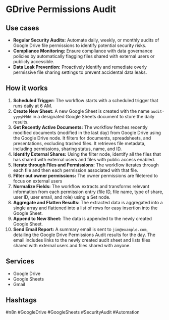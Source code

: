 # GDrive Permissions Audit

## Use cases

- **Regular Security Audits:** Automate daily, weekly, or monthly audits of Google Drive file permissions to identify potential security risks.
- **Compliance Monitoring:** Ensure compliance with data governance policies by automatically flagging files shared with external users or publicly accessible.
- **Data Leak Prevention:** Proactively identify and remediate overly permissive file sharing settings to prevent accidental data leaks.

## How it works

1.  **Scheduled Trigger:** The workflow starts with a scheduled trigger that runs daily at 6 AM.
2.  **Create New Sheet:** A new Google Sheet is created with the name `audit-yyyyMMdd` in a designated Google Sheets document to store the daily results.
3.  **Get Recently Active Documents:** The workflow fetches recently modified documents (modified in the last day) from Google Drive using the Google Drive node. It filters for documents, spreadsheets, and presentations, excluding trashed files. It retrieves file metadata, including permissions, sharing status, name, and ID.
4.  **Identify External Shares:** Using the filter node, identify all the files that has shared with external users and files with public access enabled.
5.  **Iterate through Files and Permissions:** The workflow iterates through each file and then each permission associated with that file.
6.  **Filter out owner permissions:** The owner permissions are filetered to focus on external users
7.  **Normalize Fields:** The workflow extracts and transforms relevant information from each permission entry (file ID, file name, type of share, user ID, user email, and role) using a Set node.
8.  **Aggregate and Flatten Results:** The extracted data is aggregated into a single array and flattened into a list of rows for easy insertion into the Google Sheet.
9.  **Append to New Sheet:** The data is appended to the newly created Google Sheet.
10. **Send Email Report:** A summary email is sent to `jim@example.com`, detailing the Google Drive Permissions Audit results for the day. The email includes links to the newly created audit sheet and lists files shared with external users and files shared with anyone.

## Services

-   Google Drive
-   Google Sheets
-   Gmail

## Hashtags

#n8n #GoogleDrive #GoogleSheets #SecurityAudit #Automation
